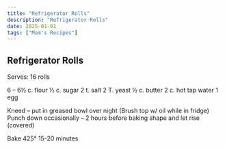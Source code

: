```yaml
---
title: "Refrigerator Rolls"
description: "Refrigerator Rolls"
date: 2025-01-01
tags: ["Mom's Recipes"]
---
```


## Refrigerator Rolls

Serves:  16 rolls
 
6 – 6½ c. flour
½ c. sugar
2 t. salt
2 T. yeast
½ c. butter
2 c. hot tap water
1 egg
 
Kneed – put in greased bowl over night (Brush top w/ oil while in fridge)
Punch down occasionally – 2 hours before baking shape and let rise (covered)
 
Bake 425° 15-20 minutes


